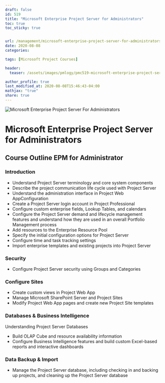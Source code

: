 ```yaml
---
draft: false
id: 519    
title: "Microsoft Enterprise Project Server for Administrators"
toc: true
toc_sticky: true


url: /management/microsoft-enterprise-project-server-for-administrators
date: 2020-08-08
categories:

tags: [Microsoft Project Courses]

header:
  teaser: /assets/images/pmlogy/pmc519-microsoft-enterprise-project-server-for-administrators.jpg

author_profile: true
last_modified_at: 2020-08-08T15:46:43-04:00
mathjax: "true"
share: true
---
```


![Microsoft Enterprise Project Server For Administrators](/assets/images/pmlogy/pmc519-microsoft-enterprise-project-server-for-administrators.jpg)

# Microsoft Enterprise Project Server for Administrators

## Course Outline EPM for Administrator

### Introduction

*   Understand Project Server terminology and core system components
*   Describe the project communication life cycle used with Project Server
*   Understand the administration interface in Project Web AppConfiguration
*   Create a Project Server login account in Project Professional
*   Configure custom enterprise fields, Lookup Tables, and calendars
*   Configure the Project Server demand and lifecycle management features and understand how they are used in an overall Portfolio Management process
*   Add resources to the Enterprise Resource Pool
*   Specify the initial configuration options for Project Server
*   Configure time and task tracking settings
*   Import enterprise templates and existing projects into Project Server

### Security

*   Configure Project Server security using Groups and Categories

### Configure Sites

*   Create custom views in Project Web App
*   Manage Microsoft SharePoint Server and Project Sites
*   Modify Project Web App pages and create new Project Site templates

### Databases & Business Intelligence

Understanding Project Server Databases

*   Build OLAP Cube and resource availability information
*   Configure Business Intelligence features and build custom Excel-based reports and interactive dashboards

### Data Backup & Import

*   Manage the Project Server database, including checking in and backing up projects, and cleaning up the Project Server database
